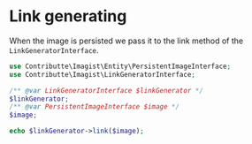 # Link generating

When the image is persisted we pass it to the link method of the `LinkGeneratorInterface`.

```php
use Contributte\Imagist\Entity\PersistentImageInterface;
use Contributte\Imagist\LinkGeneratorInterface;

/** @var LinkGeneratorInterface $linkGenerator */
$linkGenerator;
/** @var PersistentImageInterface $image */
$image;

echo $linkGenerator->link($image);
```
